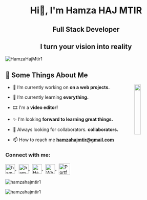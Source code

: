 <h1 align="center">Hi👋, I'm Hamza HAJ MTIR</h1>
<h2 align="center">Full Stack Developer</h2>
<h2 align="center">I turn your vision into reality</h2>
<p align="left"> <img src="https://komarev.com/ghpvc/?username=HamzaHajMtir1" alt="HamzaHajMtir1" /> </p>

<h2>🧐 Some Things About Me</h2>
<img src="https://www.hamzahajmtir.tn/_next/image?url=%2F_next%2Fstatic%2Fmedia%2Flogo.84f89ad9.png&w=384&q=75" align="right" width="20%"/>

- 🔭 I’m currently working on **on a web projects.**

- 🌱 I’m currently learning **everything.**

- 🎞️ I'm a **video editor!**
  
- ✨ I'm looking **forward to learning great things.**
  
- 🌱 Always looking for collaborators. **collaborators.**
  
- 📫 How to reach me **hamzahajmtir@gmail.com**

<h3 align="left">Connect with me:</h3>
<p align="left">
  <a href="https://www.facebook.com/profile.php?id=100009080517074" target="blank">
    <img align="center" src="https://raw.githubusercontent.com/rahuldkjain/github-profile-readme-generator/master/src/images/icons/Social/facebook.svg" alt="hamza.haj.mtir" height="30" />
  </a>&nbsp;
  
  <a href="https://www.instagram.com/hamza.haj.mtir/?next=%2F" target="blank">
    <img align="center" src="https://raw.githubusercontent.com/rahuldkjain/github-profile-readme-generator/master/src/images/icons/Social/instagram.svg" alt="hamza.haj.mtir" height="30" />
  </a>&nbsp;
  
  <a href="https://www.linkedin.com/in/hamza-haj-mtir/" target="blank">
    <img align="center" src="https://raw.githubusercontent.com/rahuldkjain/github-profile-readme-generator/master/src/images/icons/Social/linked-in-alt.svg" alt="Hamza Haj Mtir" height="30" />
  </a>&nbsp;
  
  <a href="https://wa.me/21624222310" target="blank">
    <img align="center" src="https://raw.githubusercontent.com/rahuldkjain/github-profile-readme-generator/master/src/images/icons/Social/whatsapp.svg" alt="WhatsApp" height="30" />
  </a>&nbsp;

  <a href="https://www.hamzahajmtir.tn" target="blank">
    <img align="center" src="https://www.hamzahajmtir.tn/_next/image?url=%2F_next%2Fstatic%2Fmedia%2Flogo.84f89ad9.png&w=384&q=75" alt="Portfolio" height="35" />
  </a>
</p>


<p><img align="center" src="https://github-readme-stats.vercel.app/api/top-langs?username=hamzahajmtir1&show_icons=true&locale=en&layout=compact" alt="hamzahajmtir1" /></p>

<p><img align="center" src="https://github-readme-streak-stats.herokuapp.com/?user=hamzahajmtir1&" alt="hamzahajmtir1" /></p>


